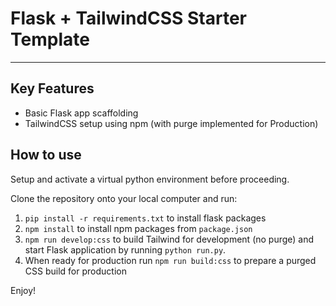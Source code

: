 # Flask + TailwindCSS Starter Template
---
## Key Features
- Basic Flask app scaffolding
- TailwindCSS setup using npm (with purge implemented for Production)

## How to use
Setup and activate a virtual python environment before proceeding.

Clone the repository onto your local computer and run:

1. `pip install -r requirements.txt` to install flask packages
2. `npm install` to install npm packages from `package.json`
3. `npm run develop:css` to build Tailwind for development (no purge) and start Flask application by running `python run.py`.
4. When ready for production run  `npm run build:css` to prepare a purged CSS build for production

Enjoy!